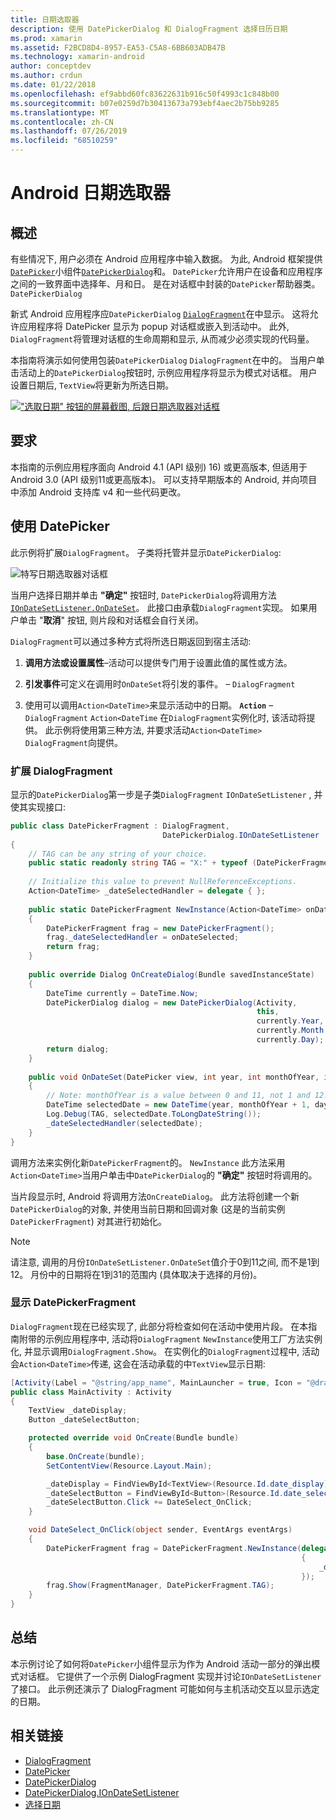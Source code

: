 ```yaml
---
title: 日期选取器
description: 使用 DatePickerDialog 和 DialogFragment 选择日历日期
ms.prod: xamarin
ms.assetid: F2BCD8D4-8957-EA53-C5A8-6BB603ADB47B
ms.technology: xamarin-android
author: conceptdev
ms.author: crdun
ms.date: 01/22/2018
ms.openlocfilehash: ef9abbd60fc83622631b916c50f4993c1c848b00
ms.sourcegitcommit: b07e0259d7b30413673a793ebf4aec2b75bb9285
ms.translationtype: MT
ms.contentlocale: zh-CN
ms.lasthandoff: 07/26/2019
ms.locfileid: "68510259"
---
```

# <a name="android-date-picker"></a>Android 日期选取器

## <a name="overview"></a>概述

有些情况下, 用户必须在 Android 应用程序中输入数据。 为此, Android 框架提供[`DatePicker`](xref:Android.Widget.DatePicker)小组件[`DatePickerDialog`](xref:Android.App.DatePickerDialog)和。 `DatePicker`允许用户在设备和应用程序之间的一致界面中选择年、月和日。 是在对话框中封装的`DatePicker`帮助器类。 `DatePickerDialog`

新式 Android 应用程序应`DatePickerDialog` [`DialogFragment`](xref:Android.App.DialogFragment)在中显示。 这将允许应用程序将 DatePicker 显示为 popup 对话框或嵌入到活动中。 此外, `DialogFragment`将管理对话框的生命周期和显示, 从而减少必须实现的代码量。

本指南将演示如何使用包装`DatePickerDialog` `DialogFragment`在中的。 当用户单击活动上的`DatePickerDialog`按钮时, 示例应用程序将显示为模式对话框。 用户设置日期后, `TextView`将更新为所选日期。

[!["选取日期" 按钮的屏幕截图, 后跟日期选取器对话框](date-picker-images/image-01-sml.png)](date-picker-images/image-01.png#lightbox)

## <a name="requirements"></a>要求

本指南的示例应用程序面向 Android 4.1 (API 级别)
16) 或更高版本, 但适用于 Android 3.0 (API 级别11或更高版本)。 可以支持早期版本的 Android, 并向项目中添加 Android 支持库 v4 和一些代码更改。

## <a name="using-the-datepicker"></a>使用 DatePicker

此示例将扩展`DialogFragment`。 子类将托管并显示`DatePickerDialog`:

![特写日期选取器对话框](date-picker-images/image-02.png)

当用户选择日期并单击 **"确定"** 按钮时, `DatePickerDialog`将调用方法[`IOnDateSetListener.OnDateSet`](xref:Android.App.DatePickerDialog.IOnDateSetListener.OnDateSet*)。
此接口由承载`DialogFragment`实现。 如果用户单击 "**取消**" 按钮, 则片段和对话框会自行关闭。

`DialogFragment`可以通过多种方式将所选日期返回到宿主活动:

1. **调用方法或设置属性**&ndash;活动可以提供专门用于设置此值的属性或方法。

2. **引发事件**可定义在调用时`OnDateSet`将引发的事件。 &ndash; `DialogFragment`

3. 使用可以调用`Action<DateTime>`来显示活动中的日期。 **`Action`** &ndash; `DialogFragment` `Action<DateTime` 在`DialogFragment`实例化时, 该活动将提供。 此示例将使用第三种方法, 并要求活动`Action<DateTime>` `DialogFragment`向提供。

### <a name="extending-dialogfragment"></a>扩展 DialogFragment

显示的`DatePickerDialog`第一步是子类`DialogFragment` `IOnDateSetListener` , 并使其实现接口:

```csharp
public class DatePickerFragment : DialogFragment, 
                                  DatePickerDialog.IOnDateSetListener
{
    // TAG can be any string of your choice.
    public static readonly string TAG = "X:" + typeof (DatePickerFragment).Name.ToUpper();
    
    // Initialize this value to prevent NullReferenceExceptions.
    Action<DateTime> _dateSelectedHandler = delegate { };
    
    public static DatePickerFragment NewInstance(Action<DateTime> onDateSelected)
    {
        DatePickerFragment frag = new DatePickerFragment();
        frag._dateSelectedHandler = onDateSelected;
        return frag;
    }
    
    public override Dialog OnCreateDialog(Bundle savedInstanceState)
    {
        DateTime currently = DateTime.Now;
        DatePickerDialog dialog = new DatePickerDialog(Activity, 
                                                       this, 
                                                       currently.Year, 
                                                       currently.Month - 1,
                                                       currently.Day);
        return dialog;
    }
    
    public void OnDateSet(DatePicker view, int year, int monthOfYear, int dayOfMonth)
    {
        // Note: monthOfYear is a value between 0 and 11, not 1 and 12!
        DateTime selectedDate = new DateTime(year, monthOfYear + 1, dayOfMonth);
        Log.Debug(TAG, selectedDate.ToLongDateString());
        _dateSelectedHandler(selectedDate);
    }
}
```

调用方法来实例化新`DatePickerFragment`的。 `NewInstance` 此方法采用`Action<DateTime>`当用户单击中`DatePickerDialog`的 **"确定"** 按钮时将调用的。

当片段显示时, Android 将调用方法`OnCreateDialog`。 此方法将创建一个新`DatePickerDialog`的对象, 并使用当前日期和回调对象 (这是的当前实例`DatePickerFragment`) 对其进行初始化。

> [!NOTE]
> 请注意, 调用的月份`IOnDateSetListener.OnDateSet`值介于0到11之间, 而不是1到12。 月份中的日期将在1到31的范围内 (具体取决于选择的月份)。

### <a name="showing-the-datepickerfragment"></a>显示 DatePickerFragment

`DialogFragment`现在已经实现了, 此部分将检查如何在活动中使用片段。 在本指南附带的示例应用程序中, 活动将`DialogFragment` `NewInstance`使用工厂方法实例化, 并显示调用`DialogFragment.Show`。 在实例化的`DialogFragment`过程中, 活动会`Action<DateTime>`传递, 这会在活动承载的中`TextView`显示日期:

```csharp
[Activity(Label = "@string/app_name", MainLauncher = true, Icon = "@drawable/icon")]
public class MainActivity : Activity
{
    TextView _dateDisplay;
    Button _dateSelectButton;

    protected override void OnCreate(Bundle bundle)
    {
        base.OnCreate(bundle);
        SetContentView(Resource.Layout.Main);

        _dateDisplay = FindViewById<TextView>(Resource.Id.date_display);
        _dateSelectButton = FindViewById<Button>(Resource.Id.date_select_button);
        _dateSelectButton.Click += DateSelect_OnClick;
    }

    void DateSelect_OnClick(object sender, EventArgs eventArgs)
    {
        DatePickerFragment frag = DatePickerFragment.NewInstance(delegate(DateTime time)
                                                                 {
                                                                     _dateDisplay.Text = time.ToLongDateString();
                                                                 });
        frag.Show(FragmentManager, DatePickerFragment.TAG);
    }
}
```

## <a name="summary"></a>总结

本示例讨论了如何将`DatePicker`小组件显示为作为 Android 活动一部分的弹出模式对话框。 它提供了一个示例 DialogFragment 实现并讨论`IOnDateSetListener`了接口。 此示例还演示了 DialogFragment 可能如何与主机活动交互以显示选定的日期。

## <a name="related-links"></a>相关链接

- [DialogFragment](xref:Android.App.DialogFragment)
- [DatePicker](xref:Android.Widget.DatePicker)
- [DatePickerDialog](xref:Android.App.DatePickerDialog)
- [DatePickerDialog.IOnDateSetListener](xref:Android.App.DatePickerDialog.IOnDateSetListener)
- [选择日期](https://github.com/xamarin/recipes/tree/master/Recipes/android/controls/datepicker/select_a_date)
